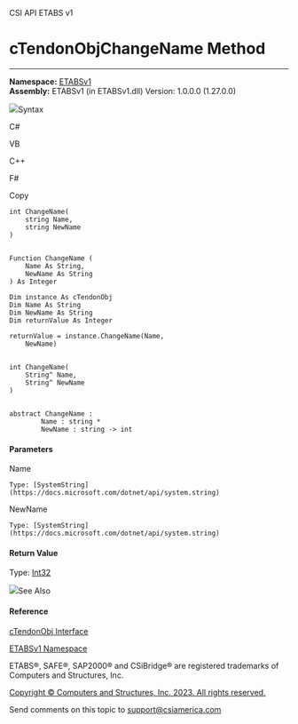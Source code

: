 ﻿

CSI API ETABS v1

# cTendonObjChangeName Method  
  
---  
  
**Namespace:** [ETABSv1](2780f1b8-2033-5289-2298-1cdb2a7508d9.htm)  
**Assembly:** ETABSv1 (in ETABSv1.dll) Version: 1.0.0.0 (1.27.0.0)

![](../icons/SectionExpanded.png)Syntax

C#

VB

C++

F#

Copy

    
    
    int ChangeName(
    	string Name,
    	string NewName
    )
    
    
    Function ChangeName ( 
    	Name As String,
    	NewName As String
    ) As Integer
    
    Dim instance As cTendonObj
    Dim Name As String
    Dim NewName As String
    Dim returnValue As Integer
    
    returnValue = instance.ChangeName(Name, 
    	NewName)
    
    
    int ChangeName(
    	String^ Name, 
    	String^ NewName
    )
    
    
    abstract ChangeName : 
            Name : string * 
            NewName : string -> int 
    

#### Parameters

Name

    Type: [SystemString](https://docs.microsoft.com/dotnet/api/system.string)  

NewName

    Type: [SystemString](https://docs.microsoft.com/dotnet/api/system.string)  

#### Return Value

Type: [Int32](https://docs.microsoft.com/dotnet/api/system.int32)

![](../icons/SectionExpanded.png)See Also

#### Reference

[cTendonObj Interface](753dc190-17d4-bab1-89d0-5d2bf9ce763f.htm)

[ETABSv1 Namespace](2780f1b8-2033-5289-2298-1cdb2a7508d9.htm)

ETABS®, SAFE®, SAP2000® and CSiBridge® are registered trademarks of Computers
and Structures, Inc.  

[Copyright © Computers and Structures, Inc. 2023. All rights
reserved.](http://www.csiamerica.com)

Send comments on this topic to
[support@csiamerica.com](mailto:support%40csiamerica.com?Subject=CSI%20API%20ETABS%20v1)

